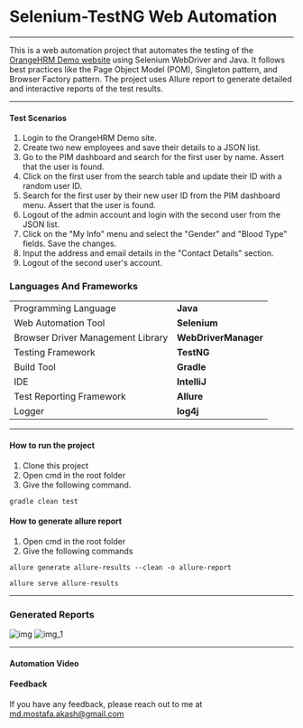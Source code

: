 # Selenium-TestNG Web Automation

---
This is a web automation project that automates the testing of the [OrangeHRM Demo website](https://opensource-demo.orangehrmlive.com/web/index.php/auth/login)    using Selenium WebDriver and Java.
It follows best practices like the Page Object Model (POM), Singleton pattern, and Browser Factory pattern. The project uses Allure report to generate detailed and interactive reports of the test results.

---
#### Test Scenarios
1. Login to the OrangeHRM Demo site.
2. Create two new employees and save their details to a JSON list.
3. Go to the PIM dashboard and search for the first user by name. Assert that the user is found.
4. Click on the first user from the search table and update their ID with a random user ID.
5. Search for the first user by their new user ID from the PIM dashboard menu. Assert that the user is found.
6. Logout of the admin account and login with the second user from the JSON list.
7. Click on the "My Info" menu and select the "Gender" and "Blood Type" fields. Save the changes.
8. Input the address and email details in the "Contact Details" section.
9. Logout of the second user's account.



### Languages And Frameworks
|                       |              |
|-----------------------|--------------|
| Programming Language  | **Java**     |
|  Web Automation Tool  | **Selenium** |
| Browser Driver Management Library  | **WebDriverManager**     |
|  Testing Framework  | **TestNG**|
| Build Tool  |**Gradle**     |
|  IDE  | **IntelliJ** |
| Test Reporting Framework |**Allure**     |
|  Logger   | **log4j** |


---
#### How to run the project
1. Clone this project
2. Open cmd in the root folder
3. Give the following command.

```
gradle clean test
 ```

#### How to generate allure report
1. Open cmd in the root folder
2.  Give the following commands

```
allure generate allure-results --clean -o allure-report
```
```
allure serve allure-results
```
---

### Generated Reports
![img](https://user-images.githubusercontent.com/41513761/221497380-0458ecba-fcf8-471e-8851-b9f79e697dd3.png)
![img_1](https://user-images.githubusercontent.com/41513761/221497396-42ba53c5-62bd-4e3b-8ae8-7d7ae7a1b975.png)

---

#### Automation Video


#### Feedback
If you have any feedback, please reach out to me at md.mostafa.akash@gmail.com
